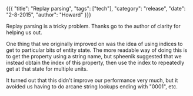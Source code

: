 {{{
  "title": "Replay parsing",
  "tags": ["tech"],
  "category": "release",
  "date": "2-8-2015",
  "author": "Howard"
}}}

Replay parsing is a tricky problem.  Thanks go to the author of clarity for helping us out.

<!--more-->

One thing that we originally improved on was the idea of using indices to get to particular bits of entity state.
The more readable way of doing this is to get the property using a string name, but spheenik suggested that we instead obtain the index of this property, then use the index to repeatedly get at that state for multiple units.

It turned out that this didn't improve our performance very much, but it avoided us having to do arcane string lookups ending with "0001", etc.